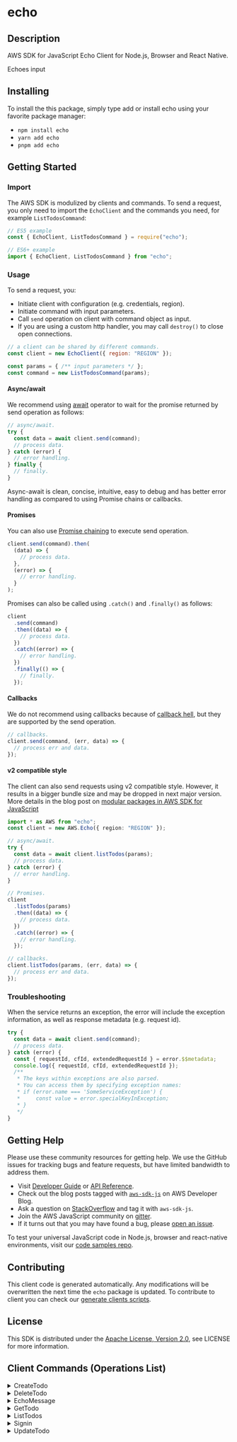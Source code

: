 <!-- generated file, do not edit directly -->

# echo

## Description

AWS SDK for JavaScript Echo Client for Node.js, Browser and React Native.

Echoes input

## Installing
To install the this package, simply type add or install echo
using your favorite package manager:
- `npm install echo`
- `yarn add echo`
- `pnpm add echo`

## Getting Started

### Import

The AWS SDK is modulized by clients and commands.
To send a request, you only need to import the `EchoClient` and
the commands you need, for example `ListTodosCommand`:

```js
// ES5 example
const { EchoClient, ListTodosCommand } = require("echo");
```

```ts
// ES6+ example
import { EchoClient, ListTodosCommand } from "echo";
```

### Usage

To send a request, you:

- Initiate client with configuration (e.g. credentials, region).
- Initiate command with input parameters.
- Call `send` operation on client with command object as input.
- If you are using a custom http handler, you may call `destroy()` to close open connections.

```js
// a client can be shared by different commands.
const client = new EchoClient({ region: "REGION" });

const params = { /** input parameters */ };
const command = new ListTodosCommand(params);
```

#### Async/await

We recommend using [await](https://developer.mozilla.org/en-US/docs/Web/JavaScript/Reference/Operators/await)
operator to wait for the promise returned by send operation as follows:

```js
// async/await.
try {
  const data = await client.send(command);
  // process data.
} catch (error) {
  // error handling.
} finally {
  // finally.
}
```

Async-await is clean, concise, intuitive, easy to debug and has better error handling
as compared to using Promise chains or callbacks.

#### Promises

You can also use [Promise chaining](https://developer.mozilla.org/en-US/docs/Web/JavaScript/Guide/Using_promises#chaining)
to execute send operation.

```js
client.send(command).then(
  (data) => {
    // process data.
  },
  (error) => {
    // error handling.
  }
);
```

Promises can also be called using `.catch()` and `.finally()` as follows:

```js
client
  .send(command)
  .then((data) => {
    // process data.
  })
  .catch((error) => {
    // error handling.
  })
  .finally(() => {
    // finally.
  });
```

#### Callbacks

We do not recommend using callbacks because of [callback hell](http://callbackhell.com/),
but they are supported by the send operation.

```js
// callbacks.
client.send(command, (err, data) => {
  // process err and data.
});
```

#### v2 compatible style

The client can also send requests using v2 compatible style.
However, it results in a bigger bundle size and may be dropped in next major version. More details in the blog post
on [modular packages in AWS SDK for JavaScript](https://aws.amazon.com/blogs/developer/modular-packages-in-aws-sdk-for-javascript/)

```ts
import * as AWS from "echo";
const client = new AWS.Echo({ region: "REGION" });

// async/await.
try {
  const data = await client.listTodos(params);
  // process data.
} catch (error) {
  // error handling.
}

// Promises.
client
  .listTodos(params)
  .then((data) => {
    // process data.
  })
  .catch((error) => {
    // error handling.
  });

// callbacks.
client.listTodos(params, (err, data) => {
  // process err and data.
});
```

### Troubleshooting

When the service returns an exception, the error will include the exception information,
as well as response metadata (e.g. request id).

```js
try {
  const data = await client.send(command);
  // process data.
} catch (error) {
  const { requestId, cfId, extendedRequestId } = error.$$metadata;
  console.log({ requestId, cfId, extendedRequestId });
  /**
   * The keys within exceptions are also parsed.
   * You can access them by specifying exception names:
   * if (error.name === 'SomeServiceException') {
   *     const value = error.specialKeyInException;
   * }
   */
}
```

## Getting Help

Please use these community resources for getting help.
We use the GitHub issues for tracking bugs and feature requests, but have limited bandwidth to address them.

- Visit [Developer Guide](https://docs.aws.amazon.com/sdk-for-javascript/v3/developer-guide/welcome.html)
  or [API Reference](https://docs.aws.amazon.com/AWSJavaScriptSDK/v3/latest/index.html).
- Check out the blog posts tagged with [`aws-sdk-js`](https://aws.amazon.com/blogs/developer/tag/aws-sdk-js/)
  on AWS Developer Blog.
- Ask a question on [StackOverflow](https://stackoverflow.com/questions/tagged/aws-sdk-js) and tag it with `aws-sdk-js`.
- Join the AWS JavaScript community on [gitter](https://gitter.im/aws/aws-sdk-js-v3).
- If it turns out that you may have found a bug, please [open an issue](https://github.com/aws/aws-sdk-js-v3/issues/new/choose).

To test your universal JavaScript code in Node.js, browser and react-native environments,
visit our [code samples repo](https://github.com/aws-samples/aws-sdk-js-tests).

## Contributing

This client code is generated automatically. Any modifications will be overwritten the next time the `echo` package is updated.
To contribute to client you can check our [generate clients scripts](https://github.com/aws/aws-sdk-js-v3/tree/main/scripts/generate-clients).

## License

This SDK is distributed under the
[Apache License, Version 2.0](http://www.apache.org/licenses/LICENSE-2.0),
see LICENSE for more information.
## Client Commands (Operations List)

<details>
<summary>
CreateTodo
</summary>

[Command API Reference](https://docs.aws.amazon.com/AWSJavaScriptSDK/v3/latest/clients/client-echo/classes/createtodocommand.html) / [Input](https://docs.aws.amazon.com/AWSJavaScriptSDK/v3/latest/clients/client-echo/interfaces/createtodocommandinput.html) / [Output](https://docs.aws.amazon.com/AWSJavaScriptSDK/v3/latest/clients/client-echo/interfaces/createtodocommandoutput.html)
</details>
<details>
<summary>
DeleteTodo
</summary>

[Command API Reference](https://docs.aws.amazon.com/AWSJavaScriptSDK/v3/latest/clients/client-echo/classes/deletetodocommand.html) / [Input](https://docs.aws.amazon.com/AWSJavaScriptSDK/v3/latest/clients/client-echo/interfaces/deletetodocommandinput.html) / [Output](https://docs.aws.amazon.com/AWSJavaScriptSDK/v3/latest/clients/client-echo/interfaces/deletetodocommandoutput.html)
</details>
<details>
<summary>
EchoMessage
</summary>

[Command API Reference](https://docs.aws.amazon.com/AWSJavaScriptSDK/v3/latest/clients/client-echo/classes/echomessagecommand.html) / [Input](https://docs.aws.amazon.com/AWSJavaScriptSDK/v3/latest/clients/client-echo/interfaces/echomessagecommandinput.html) / [Output](https://docs.aws.amazon.com/AWSJavaScriptSDK/v3/latest/clients/client-echo/interfaces/echomessagecommandoutput.html)
</details>
<details>
<summary>
GetTodo
</summary>

[Command API Reference](https://docs.aws.amazon.com/AWSJavaScriptSDK/v3/latest/clients/client-echo/classes/gettodocommand.html) / [Input](https://docs.aws.amazon.com/AWSJavaScriptSDK/v3/latest/clients/client-echo/interfaces/gettodocommandinput.html) / [Output](https://docs.aws.amazon.com/AWSJavaScriptSDK/v3/latest/clients/client-echo/interfaces/gettodocommandoutput.html)
</details>
<details>
<summary>
ListTodos
</summary>

[Command API Reference](https://docs.aws.amazon.com/AWSJavaScriptSDK/v3/latest/clients/client-echo/classes/listtodoscommand.html) / [Input](https://docs.aws.amazon.com/AWSJavaScriptSDK/v3/latest/clients/client-echo/interfaces/listtodoscommandinput.html) / [Output](https://docs.aws.amazon.com/AWSJavaScriptSDK/v3/latest/clients/client-echo/interfaces/listtodoscommandoutput.html)
</details>
<details>
<summary>
Signin
</summary>

[Command API Reference](https://docs.aws.amazon.com/AWSJavaScriptSDK/v3/latest/clients/client-echo/classes/signincommand.html) / [Input](https://docs.aws.amazon.com/AWSJavaScriptSDK/v3/latest/clients/client-echo/interfaces/signincommandinput.html) / [Output](https://docs.aws.amazon.com/AWSJavaScriptSDK/v3/latest/clients/client-echo/interfaces/signincommandoutput.html)
</details>
<details>
<summary>
UpdateTodo
</summary>

[Command API Reference](https://docs.aws.amazon.com/AWSJavaScriptSDK/v3/latest/clients/client-echo/classes/updatetodocommand.html) / [Input](https://docs.aws.amazon.com/AWSJavaScriptSDK/v3/latest/clients/client-echo/interfaces/updatetodocommandinput.html) / [Output](https://docs.aws.amazon.com/AWSJavaScriptSDK/v3/latest/clients/client-echo/interfaces/updatetodocommandoutput.html)
</details>
